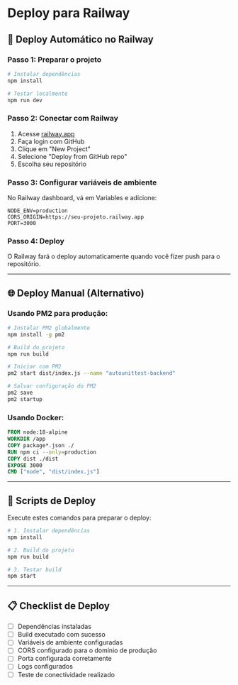 # Deploy para Railway

## 🚀 Deploy Automático no Railway

### Passo 1: Preparar o projeto
```bash
# Instalar dependências
npm install

# Testar localmente
npm run dev
```

### Passo 2: Conectar com Railway
1. Acesse [railway.app](https://railway.app)
2. Faça login com GitHub
3. Clique em "New Project"
4. Selecione "Deploy from GitHub repo"
5. Escolha seu repositório

### Passo 3: Configurar variáveis de ambiente
No Railway dashboard, vá em Variables e adicione:
```
NODE_ENV=production
CORS_ORIGIN=https://seu-projeto.railway.app
PORT=3000
```

### Passo 4: Deploy
O Railway fará o deploy automaticamente quando você fizer push para o repositório.

---

## 🌐 Deploy Manual (Alternativo)

### Usando PM2 para produção:
```bash
# Instalar PM2 globalmente
npm install -g pm2

# Build do projeto
npm run build

# Iniciar com PM2
pm2 start dist/index.js --name "autounittest-backend"

# Salvar configuração do PM2
pm2 save
pm2 startup
```

### Usando Docker:
```dockerfile
FROM node:18-alpine
WORKDIR /app
COPY package*.json ./
RUN npm ci --only=production
COPY dist ./dist
EXPOSE 3000
CMD ["node", "dist/index.js"]
```

---

## 🔧 Scripts de Deploy

Execute estes comandos para preparar o deploy:

```bash
# 1. Instalar dependências
npm install

# 2. Build do projeto
npm run build

# 3. Testar build
npm start
```

---

## 📋 Checklist de Deploy

- [ ] Dependências instaladas
- [ ] Build executado com sucesso
- [ ] Variáveis de ambiente configuradas
- [ ] CORS configurado para o domínio de produção
- [ ] Porta configurada corretamente
- [ ] Logs configurados
- [ ] Teste de conectividade realizado
